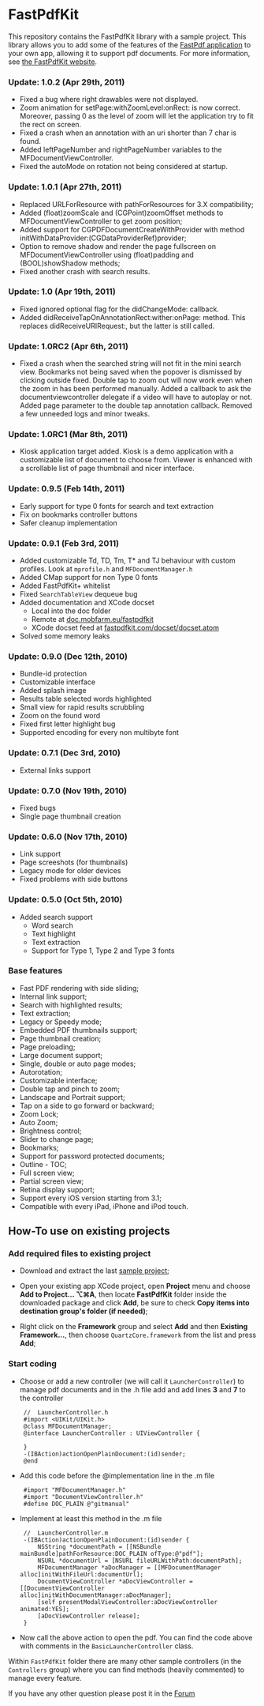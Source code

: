 # FastPdfKit

This repository contains the FastPdfKit library with a sample project. This library allows you to add some of the features of the [FastPdf application](http://fastpdf.eu) to your own app, allowing it to support pdf documents. For more information, see [the FastPdfKit website](http://fastpdfkit.com).

### Update: 1.0.2 (Apr 29th, 2011)

* Fixed a bug where right drawables were not displayed.
* Zoom animation for setPage:withZoomLevel:onRect: is now correct. Moreover, passing 0 as the level of zoom will let the application try to fit the rect on screen.
* Fixed a crash when an annotation with an uri shorter than 7 char is found.
* Added leftPageNumber and rightPageNumber variables to the MFDocumentViewController.
* Fixed the autoMode on rotation not being considered at startup.

### Update: 1.0.1 (Apr 27th, 2011)

* Replaced URLForResource with pathForResources for 3.X compatibility;
* Added (float)zoomScale and (CGPoint)zoomOffset methods to MFDocumentViewController to get zoom position;
* Added support for CGPDFDocumentCreateWithProvider with method initWithDataProvider:(CGDataProviderRef)provider;
* Option to remove shadow and render the page fullscreen on MFDocumentViewController using (float)padding and (BOOL)showShadow methods;
* Fixed another crash with search results.

### Update: 1.0 (Apr 19th, 2011)

* Fixed ignored optional flag for the didChangeMode: callback.
* Added didReceiveTapOnAnnotationRect:wither:onPage: method. This replaces
didReceiveURIRequest:, but the latter is still called.

### Update: 1.0RC2 (Apr 6th, 2011)
* Fixed a crash when the searched string will not fit in the mini search view. Bookmarks not being saved when the popover is dismissed by clicking outside fixed. Double tap to zoom out will now work even when the zoom in has been performed manually. Added a callback to ask the documentviewcontroller delegate if a video will have to autoplay or not. Added page parameter to the double tap annotation callback. Removed a few unneeded logs and minor tweaks.

### Update: 1.0RC1 (Mar 8th, 2011)
* Kiosk application target added. Kiosk is a demo application with a customizable list of document to choose from. Viewer is enhanced with a scrollable list of page thumbnail and nicer interface.

### Update: 0.9.5 (Feb 14th, 2011)
* Early support for type 0 fonts for search and text extraction
* Fix on bookmarks controller buttons
* Safer cleanup implementation

### Update: 0.9.1 (Feb 3rd, 2011)
* Added customizable Td, TD, Tm, T* and TJ behaviour with custom profiles.
	Look at `mprofile.h` and `MFDocumentManager.h`
* Added CMap support for non Type 0 fonts
* Added FastPdfKit+ whitelist
* Fixed `SearchTableView` dequeue bug
* Added documentation and XCode docset
	* Local into the doc folder
	* Remote at [doc.mobfarm.eu/fastpdfkit](http://doc.mobfarm.eu/fastpdfkit)
	* XCode docset feed at [fastpdfkit.com/docset/docset.atom](http://fastpdfkit.com/docset/docset.atom)
* Solved some memory leaks

### Update: 0.9.0 (Dec 12th, 2010)
* Bundle-id protection
* Customizable interface
* Added splash image
* Results table selected words highlighted
* Small view for rapid results scrubbling
* Zoom on the found word
* Fixed first letter highlight bug
* Supported encoding for every non multibyte font

### Update: 0.7.1 (Dec 3rd, 2010)
* External links support

### Update: 0.7.0 (Nov 19th, 2010)
* Fixed bugs
* Single page thumbnail creation

### Update: 0.6.0 (Nov 17th, 2010)
* Link support
* Page screeshots (for thumbnails)
* Legacy mode for older devices
* Fixed problems with side buttons

### Update: 0.5.0 (Oct 5th, 2010)
* Added search support
	* Word search
	* Text highlight
	* Text extraction
	* Support for Type 1, Type 2 and Type 3 fonts

### Base features
* Fast PDF rendering with side sliding;
* Internal link support;
* Search with highlighted results;
* Text extraction;
* Legacy or Speedy mode;
* Embedded PDF thumbnails support;
* Page thumbnail creation;
* Page preloading;
* Large document support;
* Single, double or auto page modes;
* Autorotation;
* Customizable interface;
* Double tap and pinch to zoom;
* Landscape and Portrait support;
* Tap on a side to go forward or backward;
* Zoom Lock;
* Auto Zoom;
* Brightness control;
* Slider to change page;
* Bookmarks;
* Support for password protected documents;
* Outline - TOC;
* Full screen view;
* Partial screen view;
* Retina display support;
* Support every iOS version starting from 3.1;
* Compatible with every iPad, iPhone and iPod touch.



## How-To use on existing projects

### Add required files to existing project

* Download and extract the last [sample project](https://github.com/mobfarm/FastPdfKit);

* Open your existing app XCode project, open **Project** menu and choose **Add to Project... ⌥⌘A**, then locate **FastPdfKit** folder inside the downloaded package and click **Add**, be sure to check **Copy items into destination group's folder (if needed)**;

* Right click on the **Framework** group and select **Add** and then **Existing Framework...**, then choose `QuartzCore.framework` from the list and press **Add**;

### Start coding

* Choose or add a new controller (we will call it `LauncherController`) to manage pdf documents and in the .h file add and add lines **3** and **7** to the controller

	   //  LauncherController.h
	   #import <UIKit/UIKit.h>
	   @class MFDocumentManager;
	   @interface LauncherController : UIViewController {

	   }
	   -(IBAction)actionOpenPlainDocument:(id)sender;
	   @end


* Add this code before the @implementation line in the .m file

	   #import "MFDocumentManager.h"
	   #import "DocumentViewController.h"
	   #define DOC_PLAIN @"gitmanual"


* Implement at least this method in the .m file

	   //  LauncherController.m
	   -(IBAction)actionOpenPlainDocument:(id)sender {
	       NSString *documentPath = [[NSBundle mainBundle]pathForResource:DOC_PLAIN ofType:@"pdf"];
	       NSURL *documentUrl = [NSURL fileURLWithPath:documentPath];	
	       MFDocumentManager *aDocManager = [[MFDocumentManager alloc]initWithFileUrl:documentUrl];
	       DocumentViewController *aDocViewController = [[DocumentViewController alloc]initWithDocumentManager:aDocManager];
	       [self presentModalViewController:aDocViewController animated:YES]; 
	       [aDocViewController release];
	   }


* Now call the above action to open the pdf. You can find the code above with comments in the `BasicLauncherController` class.

Within `FastPdfKit` folder there are many other sample controllers (in the `Controllers` group) where you can find methods (heavily commented) to manage every feature.

If you have any other question please post it in the [Forum](http://support.mobfarm.eu/projects/fastpdfkit/boards)

